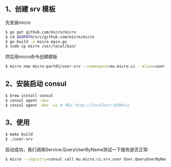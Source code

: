 
## 1、创建 srv 模板

先安装micro

```bash
$ go get github.com/micro/micro
$ cd $GOPATH/src/github.com/micro/micro
$ go build -o micro main.go
$ sudo cp micro /usr/local/bin/

```

然后用micro命令创建模板
```bash 
$ micro new micro-part01/user-srv --namespace=mu.micro.ci --alias=user --type=srv --gopath=false
```
## 2、安装启动 consul

```bash
$ brew install consul
$ consul agent -dev
$ consul agent -dev -ui # 带ui http://localhost:8500/ui


```

## 3、使用

```bash
$ make build
$ ./user-srv

```

启动成功，我们调用Service.QueryUserByName测试一下服务是否正常:

```bash
$ micro --registry=consul call mu.micro.ci.srv.user User.QueryUserByName '{"userName":"entere"}'
```